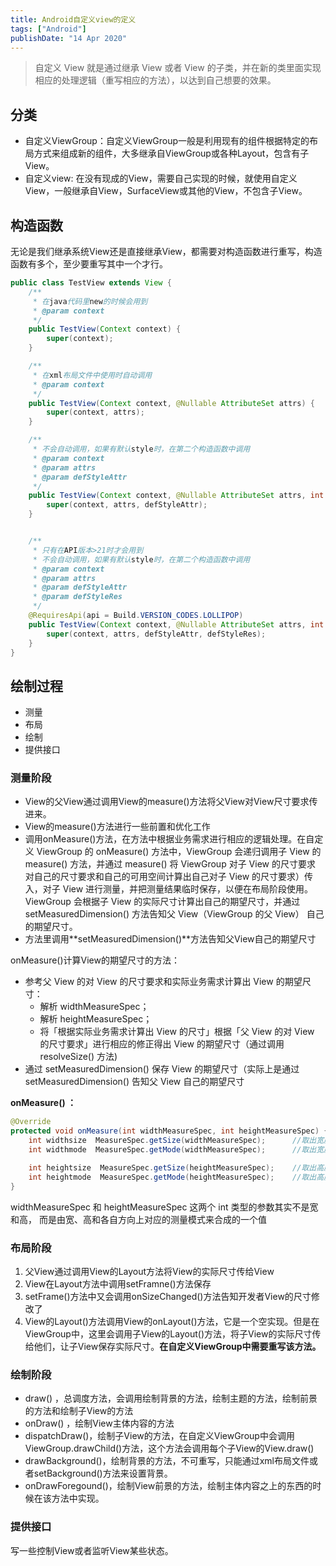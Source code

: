 ```yaml
---
title: Android自定义view的定义
tags: ["Android"]
publishDate: "14 Apr 2020"
---
```


> 自定义 View 就是通过继承 View 或者 View 的子类，并在新的类里面实现相应的处理逻辑（重写相应的方法），以达到自己想要的效果。

<!--more-->

## 分类

- 自定义ViewGroup：自定义ViewGroup一般是利用现有的组件根据特定的布局方式来组成新的组件，大多继承自ViewGroup或各种Layout，包含有子View。
- 自定义view: 在没有现成的View，需要自己实现的时候，就使用自定义View，一般继承自View，SurfaceView或其他的View，不包含子View。

## 构造函数

无论是我们继承系统View还是直接继承View，都需要对构造函数进行重写，构造函数有多个，至少要重写其中一个才行。

```java
public class TestView extends View {
    /**
     * 在java代码里new的时候会用到
     * @param context
     */
    public TestView(Context context) {
        super(context);
    }

    /**
     * 在xml布局文件中使用时自动调用
     * @param context
     */
    public TestView(Context context, @Nullable AttributeSet attrs) {
        super(context, attrs);
    }

    /**
     * 不会自动调用，如果有默认style时，在第二个构造函数中调用
     * @param context
     * @param attrs
     * @param defStyleAttr
     */
    public TestView(Context context, @Nullable AttributeSet attrs, int defStyleAttr) {
        super(context, attrs, defStyleAttr);
    }


    /**
     * 只有在API版本>21时才会用到
     * 不会自动调用，如果有默认style时，在第二个构造函数中调用
     * @param context
     * @param attrs
     * @param defStyleAttr
     * @param defStyleRes
     */
    @RequiresApi(api = Build.VERSION_CODES.LOLLIPOP)
    public TestView(Context context, @Nullable AttributeSet attrs, int defStyleAttr, int defStyleRes) {
        super(context, attrs, defStyleAttr, defStyleRes);
    }
}
```

## 绘制过程

- 测量
- 布局
- 绘制
- 提供接口

### 测量阶段

- View的父View通过调用View的measure()方法将父View对View尺寸要求传进来。
- View的measure()方法进行一些前置和优化工作
- 调用onMeasure()方法，在方法中根据业务需求进行相应的逻辑处理。在自定义 ViewGroup 的 onMeasure() 方法中，ViewGroup 会递归调用子 View 的 measure() 方法，并通过 measure() 将 ViewGroup 对子 View 的尺寸要求 对自己的尺寸要求和自己的可用空间计算出自己对子 View 的尺寸要求）传入，对子 View 进行测量，并把测量结果临时保存，以便在布局阶段使用。ViewGroup 会根据子 View 的实际尺寸计算出自己的期望尺寸，并通过 setMeasuredDimension() 方法告知父 View（ViewGroup 的父 View） 自己的期望尺寸。
- 方法里调用**setMeasuredDimension()**方法告知父View自己的期望尺寸

onMeasure()计算View的期望尺寸的方法：

- 参考父 View 的对 View 的尺寸要求和实际业务需求计算出 View 的期望尺寸：
  - 解析 widthMeasureSpec；
  - 解析 heightMeasureSpec；
  - 将「根据实际业务需求计算出 View 的尺寸」根据「父 View 的对 View 的尺寸要求」进行相应的修正得出 View 的期望尺寸（通过调用 resolveSize() 方法)
- 通过 setMeasuredDimension() 保存 View 的期望尺寸（实际上是通过 setMeasuredDimension() 告知父 View 自己的期望尺寸

**onMeasure() ：**

```java
@Override
protected void onMeasure(int widthMeasureSpec, int heightMeasureSpec) {
    int widthsize  MeasureSpec.getSize(widthMeasureSpec);      //取出宽度的确切数值
    int widthmode  MeasureSpec.getMode(widthMeasureSpec);      //取出宽度的测量模式

    int heightsize  MeasureSpec.getSize(heightMeasureSpec);    //取出高度的确切数值
    int heightmode  MeasureSpec.getMode(heightMeasureSpec);    //取出高度的测量模式
}
```

widthMeasureSpec 和 heightMeasureSpec 这两个 int 类型的参数其实不是宽和高， 而是由宽、高和各自方向上对应的测量模式来合成的一个值

### 布局阶段

1. 父View通过调用View的Layout方法将View的实际尺寸传给View
2. View在Layout方法中调用setFramne()方法保存
3. setFrame()方法中又会调用onSizeChanged()方法告知开发者View的尺寸修改了
4. View的Layout()方法调用View的onLayout()方法，它是一个空实现。但是在ViewGroup中，这里会调用子View的Layout()方法，将子View的实际尺寸传给他们，让子View保存实际尺寸。**在自定义ViewGroup中需要重写该方法。**

### 绘制阶段

- draw() ，总调度方法，会调用绘制背景的方法，绘制主题的方法，绘制前景的方法和绘制子View的方法
- onDraw() ，绘制View主体内容的方法
- dispatchDraw()，绘制子View的方法，在自定义ViewGroup中会调用ViewGroup.drawChild()方法，这个方法会调用每个子View的View.draw()
- drawBackground()，绘制背景的方法，不可重写，只能通过xml布局文件或者setBackground()方法来设置背景。
- onDrawForegound()，绘制View前景的方法，绘制主体内容之上的东西的时候在该方法中实现。

### 提供接口

写一些控制View或者监听View某些状态。
